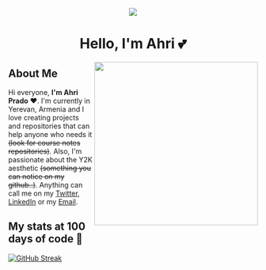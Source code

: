 <p align="center">
<img src="https://user-images.githubusercontent.com/108016103/178161731-f98fe483-9d67-4d18-8400-f32bab646b77.gif">
</p>

<h1 align="center">Hello, I'm Ahri 💕</h1>
<img src="https://user-images.githubusercontent.com/108016103/178162146-f878ff74-18c6-4495-bdd6-6b756758d3a0.gif" height="330em" align="right">
<h2>About Me</h2>

Hi everyone, <b>I'm Ahri Prado</b> ❤️. I'm currently in Yerevan, Armenia and I love creating projects and repositories that can help anyone who needs it <s>(look for course notes repositories)</s>. Also, I'm passionate about the Y2K aesthetic <s>(something you can notice on my github..)</s>. Anything can call me on my <a href="twitter.com/ahricodes">Twitter</a>, <a href="https://www.linkedin.com/in/arianne-prado-979a1b244/">LinkedIn</a> or my <a href="mailto:yurbashian@gmail.com?subject=Hello%20Ahri!&body=Hello%20Ahri%2C%20I%20saw%20your%20github%20page...">Email</a>.

## My stats at 100 days of code 🦊
[![GitHub Streak](http://github-readme-streak-stats.herokuapp.com?user=ahristudies&theme=omni)](https://git.io/streak-stats)


